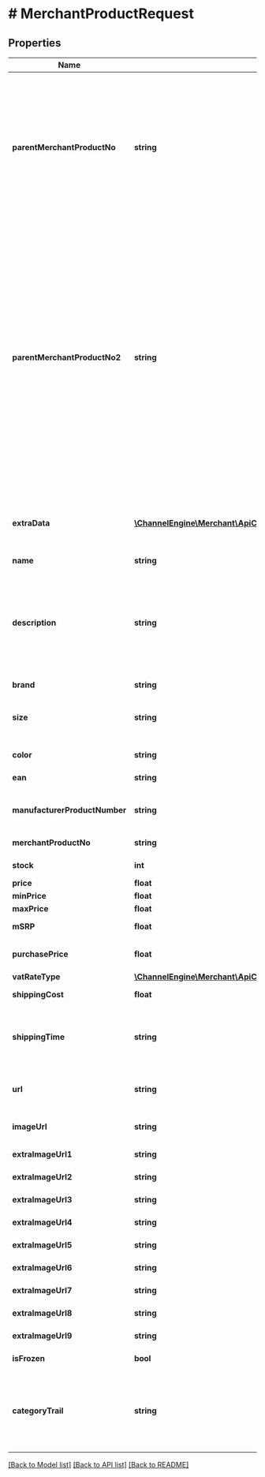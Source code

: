 # # MerchantProductRequest

## Properties

Name | Type | Description | Notes
------------ | ------------- | ------------- | -------------
**parentMerchantProductNo** | **string** | If this product is a different version of another  product (for example, all fields are the same except  size), then this field should contain  the &#39;MerchantProductNo&#39; of the parent. The parent  should already exist (or be present between the products  in the content of the API call, it does not matter whether  the parent is behind the child in the list). | [optional]
**parentMerchantProductNo2** | **string** | If this product is a different version of another  product (for example, all fields are the same except  color) and itself is a parent with child products (e.g. of sizes),  then this field should contain the &#39;MerchantProductNo&#39; of the grandparent. The grandparent  should already exist (or be present between the products  in the content of the API call, it does not matter whether  the grandparent is behind the child in the list).  When you set this field, the ParentMerchantProductNo should be left empty.                Use this field in case of three level product hierarchy,  e.g. model - color - size.  This is required for channels like Otto. | [optional]
**extraData** | [**\ChannelEngine\Merchant\ApiClient\Model\MerchantProductExtraDataItemRequest[]**](MerchantProductExtraDataItemRequest.md) | An optional list of key-value pairs containing  extra data about this product. This data can be  sent to channels or used for filtering products. | [optional]
**name** | **string** | The name of the product. | [optional]
**description** | **string** | A description of the product. Can contain these HTML tags:  div, span, pre, p, br, hr, hgroup, h1, h2, h3, h4, h5, h6, ul, ol, li, dl, dt, dd, strong, em, b, i, u, img, a, abbr, address, blockquote, area, audio, video, caption, table, tbody, td, tfoot, th, thead, tr. | [optional]
**brand** | **string** | The brand of the product. | [optional]
**size** | **string** | Optional. The size of the product (variant). E.g. fashion size (S-XL, 46-56, etc), width of the watch, etc.. | [optional]
**color** | **string** | Optional. The color of the product (variant). | [optional]
**ean** | **string** | The EAN of GTIN of the product. | [optional]
**manufacturerProductNumber** | **string** | The unique product reference used by the manufacturer/vendor of the product. | [optional]
**merchantProductNo** | **string** | A unique identifier of the product. (sku). |
**stock** | **int** | The number of items in stock. | [optional]
**price** | **float** | Price, including VAT. | [optional]
**minPrice** | **float** | Min price, including VAT. | [optional]
**maxPrice** | **float** | Max price, including VAT. | [optional]
**mSRP** | **float** | Manufacturer&#39;s suggested retail price. | [optional]
**purchasePrice** | **float** | Optional. The purchase price of the product. Useful for repricing. | [optional]
**vatRateType** | [**\ChannelEngine\Merchant\ApiClient\Model\VatRateType**](VatRateType.md) |  | [optional]
**shippingCost** | **float** | Shipping cost of the product. | [optional]
**shippingTime** | **string** | A textual representation of the shippingtime.  For example, in Dutch: &#39;Op werkdagen voor 22:00 uur besteld, morgen in huis&#39;. | [optional]
**url** | **string** | A URL pointing to the merchant&#39;s webpage  which displays this product. | [optional]
**imageUrl** | **string** | A URL at which an image of this product  can be found. | [optional]
**extraImageUrl1** | **string** | Url to an additional image of product (1). | [optional]
**extraImageUrl2** | **string** | Url to an additional image of product (2). | [optional]
**extraImageUrl3** | **string** | Url to an additional image of product (3). | [optional]
**extraImageUrl4** | **string** | Url to an additional image of product (4). | [optional]
**extraImageUrl5** | **string** | Url to an additional image of product (5). | [optional]
**extraImageUrl6** | **string** | Url to an additional image of product (6). | [optional]
**extraImageUrl7** | **string** | Url to an additional image of product (7). | [optional]
**extraImageUrl8** | **string** | Url to an additional image of product (8). | [optional]
**extraImageUrl9** | **string** | Url to an additional image of product (9). | [optional]
**isFrozen** | **bool** | Specifies whether Product is disabled on all channels. | [optional]
**categoryTrail** | **string** | The category to which this product belongs.  Please supply this field in the following format:  &#39;maincategory &gt; category &gt; subcategory&#39;  For example:  &#39;vehicles &gt; bikes &gt; mountainbike&#39;. | [optional]

[[Back to Model list]](../../README.md#models) [[Back to API list]](../../README.md#endpoints) [[Back to README]](../../README.md)
